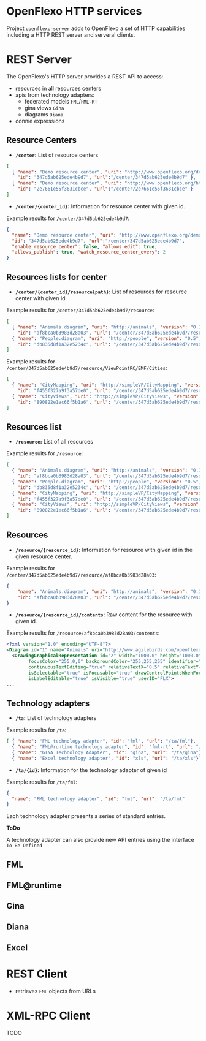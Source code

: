
# OpenFlexo HTTP services

Project `openflexo-server` adds to OpenFlexo a set of HTTP capabilities including a HTTP REST server and serveral clients.

# REST Server

The OpenFlexo's HTTP server provides a REST API to access:

- resources in all resources centers
- apis from technology adapters:
	- federated models `FML`/`FML-RT` 
	- gina views `Gina`
	- diagrams `Diana`
- connie expressions

## Resource Centers

- **`/center`:** List of resource centers

```json
[ 
  { "name": "Demo resource center", "uri": "http://www.openflexo.org/demos-rc", 
    "id": "347d5ab625ede4b9d7", "url":"/center/347d5ab625ede4b9d7" },
  { "name": "Demo resource center", "uri": "http://www.openflexo.org/http", 
    "id": "2e7661e55f3631cbce", "url":"/center/2e7661e55f3631cbce" }  
]
```

- **`/center/{center_id}`:** Information for resource center with given id.

Example results for `/center/347d5ab625ede4b9d7`:

```json
{ 
  "name": "Demo resource center", "uri": "http://www.openflexo.org/demos-rc",
  "id": "347d5ab625ede4b9d7", "url":"/center/347d5ab625ede4b9d7",
  "enable_resource_center": false, "allows_edit": true, 
  "allows_publish": true, "watch_resource_center_every": 2
}
```

## Resources lists for center

- **`/center/{center_id}/resource{path}`:** List of resources for resource center with given id.

Example results for `/center/347d5ab625ede4b9d7/resource`:

```json
[ 
  { "name": "Animals.diagram", "uri": "http://animals", "version": "0.1", "type": "Diagram",
    "id": "af8bca0b3983d28a03", "url": "/center/347d5ab625ede4b9d7/resource/af8bca0b3983d28a03" },
  { "name": "People.diagram", "uri": "http://people", "version": "0.5", "type": "Diagram",
    "id": "db835d8f1a32e5234c", "url": "/center/347d5ab625ede4b9d7/resource/db835d8f1a32e5234c" }
]
```

Example results for `/center/347d5ab625ede4b9d7/resource/ViewPointRC/EMF/Cities`:

```json
[ 
  { "name": "CityMapping", "uri": "http://simpleVP/CityMapping", "version": "0.2", "type": "EMF",
    "id": "f455f327a9f3a57de0", "url": "/center/347d5ab625ede4b9d7/resource/f455f327a9f3a57de0" },
  { "name": "CityViews", "uri": "http://simpleVP/CityViews", "version": "0.2", "type": "EMF",
    "id": "890822e1ec66f5b1a6", "url": "/center/347d5ab625ede4b9d7/resource/890822e1ec66f5b1a6" }
]
```

## Resources list

- **`/resource`:** List of all resources

Example results for `/resource`:

```json
[ 
  { "name": "Animals.diagram", "uri": "http://animals", "version": "0.1", "type": "Diagram",
    "id": "af8bca0b3983d28a03", "url": "/center/347d5ab625ede4b9d7/resource/af8bca0b3983d28a03" },
  { "name": "People.diagram", "uri": "http://people", "version": "0.5", "type": "Diagram",
    "id": "db835d8f1a32e5234c", "url": "/center/347d5ab625ede4b9d7/resource/db835d8f1a32e5234c" }
  { "name": "CityMapping", "uri": "http://simpleVP/CityMapping", "version": "0.2", "type": "EMF",
    "id": "f455f327a9f3a57de0", "url": "/center/347d5ab625ede4b9d7/resource/f455f327a9f3a57de0" },
  { "name": "CityViews", "uri": "http://simpleVP/CityViews", "version": "0.2", "type": "EMF",
    "id": "890822e1ec66f5b1a6", "url": "/center/347d5ab625ede4b9d7/resource/890822e1ec66f5b1a6" }
]
```

## Resources

- **`/resource/{resource_id}`:** Information for resource with given id in the given resource center.

Example results for `/center/347d5ab625ede4b9d7/resource/af8bca0b3983d28a03`:

```json 
{
    "name": "Animals.diagram", "uri": "http://animals", "version": "0.1", "type": "Diagram",
    "id": "af8bca0b3983d28a03", "url": "/center/347d5ab625ede4b9d7/resource/af8bca0b3983d28a03" 
}
```

- **`/resource/{resource_id}/contents`**: Raw content for the resource with given id.

Example results for `/resource/af8bca0b3983d28a03/contents`:

```xml
<?xml version="1.0" encoding="UTF-8"?>
<Diagram id="1" name="Animals" uri="http://www.agilebirds.com/openflexo/ViewPoints/Basic/BasicOntology.owl/DiagramSpecification/DiagramSpecification.diagramspecification/Animals" userID="FLX">
  <DrawingGraphicalRepresentation id="2" width="1000.0" height="1000.0" drawWorkingArea="true" selectionColor="0,0,255" 
        focusColor="255,0,0" backgroundColor="255,255,255" identifier="root" layer="0" hasText="true" isMultilineAllowed="false" 
        continuousTextEditing="true" relativeTextX="0.5" relativeTextY="0.5" absoluteTextX="0.0" absoluteTextY="0.0" textAlignment="CENTER" 
        isSelectable="true" isFocusable="true" drawControlPointsWhenFocused="true" drawControlPointsWhenSelected="true" isReadOnly="false" 
        isLabelEditable="true" isVisible="true" userID="FLX">
...
```

## Technology adapters

- **`/ta`:** List of technology adapters

Example results for `/ta`:

```json
[ { "name": "FML technology adapter", "id": "fml", "url": "/ta/fml"},
  { "name": "FML@runtime technology adapter", "id": "fml-rt", "url": "/ta/fml-rt"},
  { "name": "GINA Technology Adapter", "id": "gina", "url": "/ta/gina"},
  { "name": "Excel technology adapter", "id": "xls", "url": "/ta/xls"}]
```

- **`/ta/{id}`:** Information for the technology adapter of given id

Example results for `/ta/fml`:

```json
{
  "name": "FML technology adapter", "id": "fml", "url": "/ta/fml"
}
```

Each technology adapter presents a series of standard entries.

**ToDo**

A technology adapter can also provide new API entries using the interface `To Be Defined`

## FML

## FML@runtime

## Gina

## Diana

## Excel

# REST Client

- retrieves `FML` objects from URLs

# XML-RPC Client

TODO
